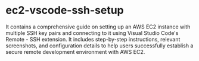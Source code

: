 # ec2-vscode-ssh-setup
It contains a comprehensive guide on setting up an AWS EC2 instance with multiple SSH key pairs and connecting to it using Visual Studio Code's Remote - SSH extension. It includes step-by-step instructions, relevant screenshots, and configuration details to help users successfully establish a secure remote development environment with AWS EC2.
